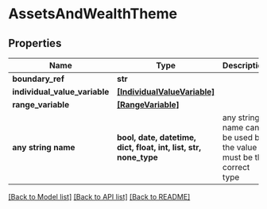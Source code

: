 # AssetsAndWealthTheme


## Properties
Name | Type | Description | Notes
------------ | ------------- | ------------- | -------------
**boundary_ref** | **str** |  | [optional] 
**individual_value_variable** | [**[IndividualValueVariable]**](IndividualValueVariable.md) |  | [optional] 
**range_variable** | [**[RangeVariable]**](RangeVariable.md) |  | [optional] 
**any string name** | **bool, date, datetime, dict, float, int, list, str, none_type** | any string name can be used but the value must be the correct type | [optional]

[[Back to Model list]](../README.md#documentation-for-models) [[Back to API list]](../README.md#documentation-for-api-endpoints) [[Back to README]](../README.md)


